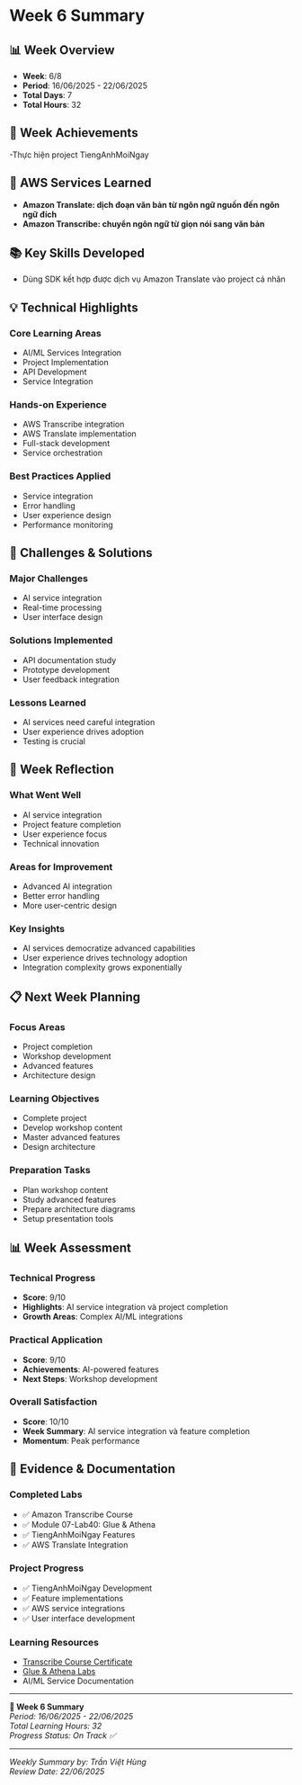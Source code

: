 # Week 6 Summary

## 📊 Week Overview
- **Week**: 6/8
- **Period**: 16/06/2025 - 22/06/2025
- **Total Days**: 7
- **Total Hours**: 32

## 🎯 Week Achievements
-Thực hiện project TiengAnhMoiNgay

## 🔧 AWS Services Learned
- **Amazon Translate: dịch đoạn văn bản từ ngôn ngữ nguồn đến ngôn ngữ đích**
- **Amazon Transcribe: chuyển ngôn ngữ từ giọn nói sang văn bản**

## 📚 Key Skills Developed
- Dùng SDK kết hợp được dịch vụ Amazon Translate vào project cá nhân

## 💡 Technical Highlights

### Core Learning Areas
- AI/ML Services Integration
- Project Implementation
- API Development
- Service Integration

### Hands-on Experience
- AWS Transcribe integration
- AWS Translate implementation
- Full-stack development
- Service orchestration

### Best Practices Applied
- Service integration
- Error handling
- User experience design
- Performance monitoring

## 🚧 Challenges & Solutions

### Major Challenges
- AI service integration
- Real-time processing
- User interface design

### Solutions Implemented
- API documentation study
- Prototype development
- User feedback integration

### Lessons Learned
- AI services need careful integration
- User experience drives adoption
- Testing is crucial

## 💭 Week Reflection

### What Went Well
- AI service integration
- Project feature completion
- User experience focus
- Technical innovation

### Areas for Improvement
- Advanced AI integration
- Better error handling
- More user-centric design

### Key Insights
- AI services democratize advanced capabilities
- User experience drives technology adoption
- Integration complexity grows exponentially

## 📋 Next Week Planning

### Focus Areas
- Project completion
- Workshop development
- Advanced features
- Architecture design

### Learning Objectives
- Complete project
- Develop workshop content
- Master advanced features
- Design architecture

### Preparation Tasks
- Plan workshop content
- Study advanced features
- Prepare architecture diagrams
- Setup presentation tools

## 📊 Week Assessment

### Technical Progress
- **Score**: 9/10
- **Highlights**: AI service integration và project completion
- **Growth Areas**: Complex AI/ML integrations

### Practical Application
- **Score**: 9/10
- **Achievements**: AI-powered features
- **Next Steps**: Workshop development

### Overall Satisfaction
- **Score**: 10/10
- **Week Summary**: AI service integration và feature completion
- **Momentum**: Peak performance

## 📎 Evidence & Documentation

### Completed Labs
- ✅ Amazon Transcribe Course
- ✅ Module 07-Lab40: Glue & Athena
- ✅ TiengAnhMoiNgay Features
- ✅ AWS Translate Integration

### Project Progress
- ✅ TiengAnhMoiNgay Development
- ✅ Feature implementations
- ✅ AWS service integrations
- ✅ User interface development

### Learning Resources
- [Transcribe Course Certificate](certificate-link)
- [Glue & Athena Labs](https://000040.awsstudygroup.com/)
- AI/ML Service Documentation

---

**📝 Week 6 Summary**  
*Period: 16/06/2025 - 22/06/2025*  
*Total Learning Hours: 32*  
*Progress Status: On Track ✅*

---
*Weekly Summary by: Trần Việt Hùng*  
*Review Date: 22/06/2025*
